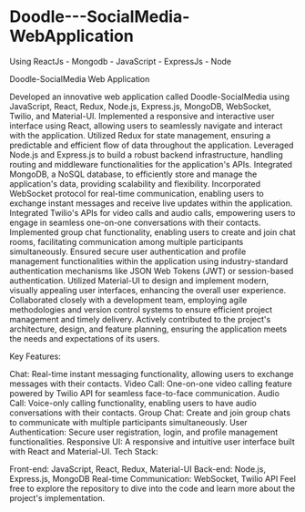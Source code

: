 # Doodle---SocialMedia-WebApplication
Using ReactJs - Mongodb - JavaScript - ExpressJs - Node

Doodle-SocialMedia Web Application

Developed an innovative web application called Doodle-SocialMedia using JavaScript, React, Redux, Node.js, Express.js, MongoDB, WebSocket, Twilio, and Material-UI.
Implemented a responsive and interactive user interface using React, allowing users to seamlessly navigate and interact with the application.
Utilized Redux for state management, ensuring a predictable and efficient flow of data throughout the application.
Leveraged Node.js and Express.js to build a robust backend infrastructure, handling routing and middleware functionalities for the application's APIs.
Integrated MongoDB, a NoSQL database, to efficiently store and manage the application's data, providing scalability and flexibility.
Incorporated WebSocket protocol for real-time communication, enabling users to exchange instant messages and receive live updates within the application.
Integrated Twilio's APIs for video calls and audio calls, empowering users to engage in seamless one-on-one conversations with their contacts.
Implemented group chat functionality, enabling users to create and join chat rooms, facilitating communication among multiple participants simultaneously.
Ensured secure user authentication and profile management functionalities within the application using industry-standard authentication mechanisms like JSON Web Tokens (JWT) or session-based authentication.
Utilized Material-UI to design and implement modern, visually appealing user interfaces, enhancing the overall user experience.
Collaborated closely with a development team, employing agile methodologies and version control systems to ensure efficient project management and timely delivery.
Actively contributed to the project's architecture, design, and feature planning, ensuring the application meets the needs and expectations of its users.




Key Features:

Chat: Real-time instant messaging functionality, allowing users to exchange messages with their contacts.
Video Call: One-on-one video calling feature powered by Twilio API for seamless face-to-face communication.
Audio Call: Voice-only calling functionality, enabling users to have audio conversations with their contacts.
Group Chat: Create and join group chats to communicate with multiple participants simultaneously.
User Authentication: Secure user registration, login, and profile management functionalities.
Responsive UI: A responsive and intuitive user interface built with React and Material-UI.
Tech Stack:

Front-end: JavaScript, React, Redux, Material-UI
Back-end: Node.js, Express.js, MongoDB
Real-time Communication: WebSocket, Twilio API
Feel free to explore the repository to dive into the code and learn more about the project's implementation.